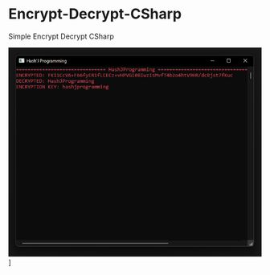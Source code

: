 # Encrypt-Decrypt-CSharp
Simple Encrypt Decrypt CSharp


[<img src='https://github.com/HashJProgramming/Encrypt-Decrypt-CSharp/blob/master/image.png' alt='github'>](https://github.com/HashJProgramming/)]
